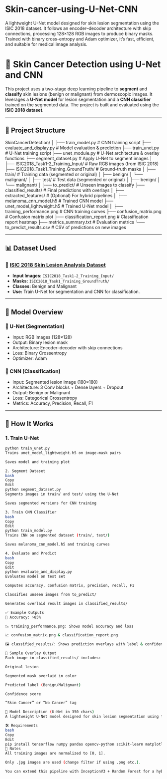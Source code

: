 # Skin-cancer-using-U-Net-CNN
A lightweight U-Net model designed for skin lesion segmentation using the ISIC 2018 dataset. It follows an encoder–decoder architecture with skip connections, processing 128×128 RGB images to produce binary masks. Trained with binary cross-entropy and Adam optimizer, it’s fast, efficient, and suitable for medical image analysis.

# 🧠 Skin Cancer Detection using U-Net and CNN

This project uses a two-stage deep learning pipeline to **segment** and **classify** skin lesions (benign or malignant) from dermoscopic images. It leverages a **U-Net model** for lesion segmentation and a **CNN classifier** trained on the segmented data. The project is built and evaluated using the **ISIC 2018 dataset**.

---

## 📂 Project Structure

SkinCancerDetection/
│
├── train_model.py # CNN training script
├── evaluate_and_display.py # Model evaluation & prediction
├── train_unet.py # U-Net training script
├── unet_module.py # U-Net architecture & overlay functions
├── segment_dataset.py # Apply U-Net to segment images
│
├── ISIC2018_Task1-2_Training_Input/ # Raw RGB images (from ISIC 2018)
├── ISIC2018_Task1_Training_GroundTruth/ # Ground-truth masks
│
├── train/ # Training data (segmented or original)
│ ├── benign/
│ └── malignant/
│
├── test/ # Test data (segmented or original)
│ ├── benign/
│ └── malignant/
│
├── to_predict/ # Unseen images to classify
├── classified_results/ # Final predictions with overlays
│
├── extracted_features/ # (Optional) For hybrid pipelines
│
├── melanoma_cnn_model.h5 # Trained CNN model
├── unet_model_lightweight.h5 # Trained U-Net model
│
├── training_performance.png # CNN training curves
├── confusion_matrix.png # Confusion matrix plot
├── classification_report.png # Classification report heatmap
├── metrics_summary.txt # Evaluation metrics
└── to_predict_results.csv # CSV of predictions on new images 

---

## 📊 Dataset Used

### 📁 [ISIC 2018 Skin Lesion Analysis Dataset](https://challenge.isic-archive.com/data/)
- **Input Images:** `ISIC2018_Task1-2_Training_Input/`
- **Masks:** `ISIC2018_Task1_Training_GroundTruth/`
- **Classes:** Benign and Malignant
- **Use:**  Train U-Net for segmentation and CNN for classification.

---

## 🚀 Model Overview

### 🔹 U-Net (Segmentation)
- Input: RGB images (128×128)
- Output: Binary lesion mask
- Architecture: Encoder–decoder with skip connections
- Loss: Binary Crossentropy
- Optimizer: Adam

### 🔹 CNN (Classification)
- Input: Segmented lesion image (180×180)
- Architecture: 3 Conv blocks + Dense layers + Dropout
- Output: Benign or Malignant
- Loss: Categorical Crossentropy
- Metrics: Accuracy, Precision, Recall, F1

---

## 🔧 How It Works

### 1. **Train U-Net**
```bash
python train_unet.py
Trains unet_model_lightweight.h5 on image-mask pairs

Saves model and training plot

2. Segment Dataset
bash
Copy
Edit
python segment_dataset.py
Segments images in train/ and test/ using the U-Net

Saves segmented versions for CNN training

3. Train CNN Classifier
bash
Copy
Edit
python train_model.py
Trains CNN on segmented dataset (train/, test/)

Saves melanoma_cnn_model.h5 and training curves

4. Evaluate and Predict
bash
Copy
Edit
python evaluate_and_display.py
Evaluates model on test set

Computes accuracy, confusion matrix, precision, recall, F1

Classifies unseen images from to_predict/

Generates overlaid result images in classified_results/

✅ Example Outputs
🎯 Accuracy: >85%

📉 training_performance.png: Shows model accuracy and loss

📈 confusion_matrix.png & classification_report.png

🖼️ classified_results/: Shows prediction overlays with label & confidence

📌 Sample Overlay Output
Each image in classified_results/ includes:

Original lesion

Segmented mask overlaid in color

Predicted label (Benign/Malignant)

Confidence score

“Skin Cancer” or “No Cancer” tag

🧠 Model Description (U-Net in 350 chars)
A lightweight U-Net model designed for skin lesion segmentation using the ISIC 2018 dataset. It follows an encoder–decoder architecture with skip connections, processing 128×128 RGB images to produce binary masks. Trained with binary cross-entropy and Adam optimizer, it’s fast, efficient, and suitable for medical image analysis.

🛠️ Requirements
bash
Copy
Edit
pip install tensorflow numpy pandas opencv-python scikit-learn matplotlib seaborn
📌 Notes
All training images are normalized to [0, 1].

Only .jpg images are used (change filter if using .png etc.).

You can extend this pipeline with InceptionV3 + Random Forest for a hybrid model.



